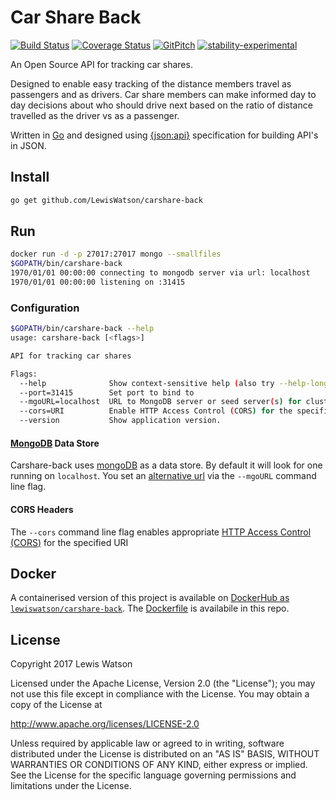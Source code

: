 # Car Share Back
[![Build Status](https://travis-ci.org/LewisWatson/carshare-back.svg?branch=master)](https://travis-ci.org/LewisWatson/carshare-back)
[![Coverage Status](https://coveralls.io/repos/github/LewisWatson/carshare-back/badge.svg?branch=feature%2Ffirebase-jwt-auth)](https://coveralls.io/github/LewisWatson/carshare-back?branch=feature%2Ffirebase-jwt-auth)
[![GitPitch](https://gitpitch.com/assets/badge.svg)](https://gitpitch.com/LewisWatson/carshare-ninja-pitch/master?grs=github&t=white)
[![stability-experimental](https://img.shields.io/badge/stability-experimental-orange.svg)](https://github.com/emersion/stability-badges#experimental)

An Open Source API for tracking car shares.

Designed to enable easy tracking of the distance members travel as passengers and as drivers. Car share members can make informed day to day decisions about who should drive next based on the ratio of distance travelled as the driver vs as a passenger.

Written in [Go] and designed using [{json:api}] specification for building API's in JSON.

## Install

```bash
go get github.com/LewisWatson/carshare-back
```

## Run

```bash
docker run -d -p 27017:27017 mongo --smallfiles
$GOPATH/bin/carshare-back
1970/01/01 00:00:00 connecting to mongodb server via url: localhost
1970/01/01 00:00:00 listening on :31415
```

### Configuration

```bash
$GOPATH/bin/carshare-back --help
usage: carshare-back [<flags>]

API for tracking car shares

Flags:
  --help              Show context-sensitive help (also try --help-long and --help-man).
  --port=31415        Set port to bind to
  --mgoURL=localhost  URL to MongoDB server or seed server(s) for clusters
  --cors=URI          Enable HTTP Access Control (CORS) for the specified URI
  --version           Show application version.
```

#### [MongoDB]([mongoDB]) Data Store

Carshare-back uses [mongoDB] as a data store. By default it will look for one running on `localhost`. You set an [alternative url](https://godoc.org/labix.org/v2/mgo#Dial) via the `--mgoURL` command line flag.

#### CORS Headers

The `--cors` command line flag enables appropriate [HTTP Access Control (CORS)](https://developer.mozilla.org/en-US/docs/Web/HTTP/Access_control_CORS) for the specified URI

## Docker

A containerised version of this project is available on [DockerHub as `lewiswatson/carshare-back`](https://hub.docker.com/r/lewiswatson/carshare-back/). The [Dockerfile](Dockerfile) is availabile in this repo.

## License

Copyright 2017 Lewis Watson

Licensed under the Apache License, Version 2.0 (the "License");
you may not use this file except in compliance with the License.
You may obtain a copy of the License at

   http://www.apache.org/licenses/LICENSE-2.0

Unless required by applicable law or agreed to in writing, software
distributed under the License is distributed on an "AS IS" BASIS,
WITHOUT WARRANTIES OR CONDITIONS OF ANY KIND, either express or implied.
See the License for the specific language governing permissions and
limitations under the License.

[mongoDB]: https://www.mongodb.com/
[{json:api}]: http://jsonapi.org
[Go]: https://golang.org/
